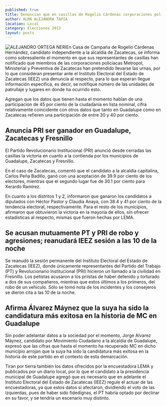 ```yaml
---
published: true
title: Denuncian que en casillas de Rogelio Cárdenas corporaciones policiacas han pretendido llevarse las urnas
author: ALMA ALEJANDRA TAPIA
location: Local
category: Elecciones 2013
layout: posts
---
```


![ALEJANDRO ORTEGA NERI](http://i.imgur.com/kny3iShm.jpg)En Casa de Campaña de Rogelio Cárdenas Hernández, candidato independiente a la alcaldía de Zacatecas, se informa como sobresaliente el momento en que sus representantes de casillas han notificado que miembros de las corporaciones policíacas Metropol, Ministerial y Preventiva de Zacatecas han pretendido llevarse las urnas, por lo que consideran presentar ante el  Instituto Electoral del Estado de Zacatecas (IEEZ) una denuncia al respecto, para lo que esperan llegue información específica, es decir, se notifique número de las unidades de patrullaje y lugares en donde ha ocurrido esto. 

Agregan que los datos que tienen hasta el momento hablan de una participación de 45 por ciento de la ciudadanía en lista nominal, cifra relativamente coincidente con otros datos que tanto en Guadalupe como en Zacatecas refieren una participación de entre 30 y 40 por ciento.


## Anuncia PRI ser ganador en Guadalupe, Zacatecas y Fresnillo

El Partido Revolucionario Institucional (PRI) anunció desde cerradas las casillas la victoria en cuanto a la contienda por los municipios de Guadalupe, Zacatecas y Fresnillo. 

En el caso de Zacatecas, comentó que el candidato a la alcaldía capitalina, Carlos Peña Badillo, ganó con una aceptación de 39.9 por ciento de los electores, mientras que el segundo lugar fue de 30.1 por ciento para Xerardo Ramírez. 

En cuanto a los distritos 1 y 2, informaron que ganaron los candidatos a diputados con Héctor Pastor y Claudia Anaya, con 38.4 y 41 por ciento de la tendencia electoral, respectivamente. Para el resto de los municipios, afirmaron que obtuvieron la victoria en la mayoría de ellos, sin ofrecer estadísticas al respecto, mismas que fueron hechas por LEMA.


## Se acusan mutuamente PT y PRI de robo y agresiones; reanudará IEEZ sesión a las 10 de la noche

Se reanudó la sesión permanente del Instituto Electoral del Estado de Zacatecas (IEEZ), donde únicamente representantes del Partido del Trabajo (PT) y Revolucionario Institucional (PRI) hicieron un llamado a la civilidad en Fresnillo. Los petistas acusaron a los priístas de haber detenido y torturado a dos de sus compañeros, mientras que estos últimos a los primeros, del robo de un vehículo. Sólo se tomó nota de los incidentes y los consejeros se dieron cita a las 10 de la noche.


## Afirma Álvarez Máynez que la suya ha sido la candidatura más exitosa en la historia de MC en Guadalupe

Sin poder adelantar datos a la sociedad por el momento, Jorge Alvarez Máynez, candidato por Movimiento Ciudadano a la alcaldía de Guadalupe, expresó que las cifras que hasta el momento ha recuperado MC en dicho municipio arrojan que la suya ha sido la candidatura más exitosa en la historia de este partido en el contexto de esta demarcación. 

Tiran por tierra también los datos ofrecidos por la encuestadora LEMA y publicados por un diario local, por lo que el candidato a la presidencia municipal de Guadalupe agregó que es necesario que en adelante el Instituto Electoral del Estado de Zacatecas (IEEZ) regule el actuar de las encuestadoras, ya que estos datos sí afectaron, dividiendo el voto de las izquierdas, pues de haber sido fidedignas, el PT habría optado por declinar en su favor, y se tendría un escenario muy distinto.
